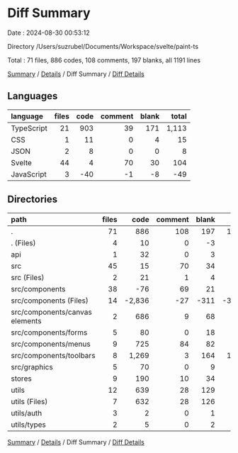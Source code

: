 # Diff Summary

Date : 2024-08-30 00:53:12

Directory /Users/suzrubel/Documents/Workspace/svelte/paint-ts

Total : 71 files,  886 codes, 108 comments, 197 blanks, all 1191 lines

[Summary](results.md) / [Details](details.md) / Diff Summary / [Diff Details](diff-details.md)

## Languages
| language | files | code | comment | blank | total |
| :--- | ---: | ---: | ---: | ---: | ---: |
| TypeScript | 21 | 903 | 39 | 171 | 1,113 |
| CSS | 1 | 11 | 0 | 4 | 15 |
| JSON | 2 | 8 | 0 | 0 | 8 |
| Svelte | 44 | 4 | 70 | 30 | 104 |
| JavaScript | 3 | -40 | -1 | -8 | -49 |

## Directories
| path | files | code | comment | blank | total |
| :--- | ---: | ---: | ---: | ---: | ---: |
| . | 71 | 886 | 108 | 197 | 1,191 |
| . (Files) | 4 | 10 | 0 | -3 | 7 |
| api | 1 | 32 | 0 | 3 | 35 |
| src | 45 | 15 | 70 | 34 | 119 |
| src (Files) | 2 | 21 | 1 | 4 | 26 |
| src/components | 38 | -76 | 69 | 21 | 14 |
| src/components (Files) | 14 | -2,836 | -27 | -311 | -3,174 |
| src/components/canvas elements | 2 | 686 | 9 | 68 | 763 |
| src/components/forms | 5 | 80 | 0 | 18 | 98 |
| src/components/menus | 9 | 725 | 84 | 82 | 891 |
| src/components/toolbars | 8 | 1,269 | 3 | 164 | 1,436 |
| src/graphics | 5 | 70 | 0 | 9 | 79 |
| stores | 9 | 190 | 10 | 34 | 234 |
| utils | 12 | 639 | 28 | 129 | 796 |
| utils (Files) | 7 | 632 | 28 | 126 | 786 |
| utils/auth | 3 | 2 | 0 | 1 | 3 |
| utils/types | 2 | 5 | 0 | 2 | 7 |

[Summary](results.md) / [Details](details.md) / Diff Summary / [Diff Details](diff-details.md)